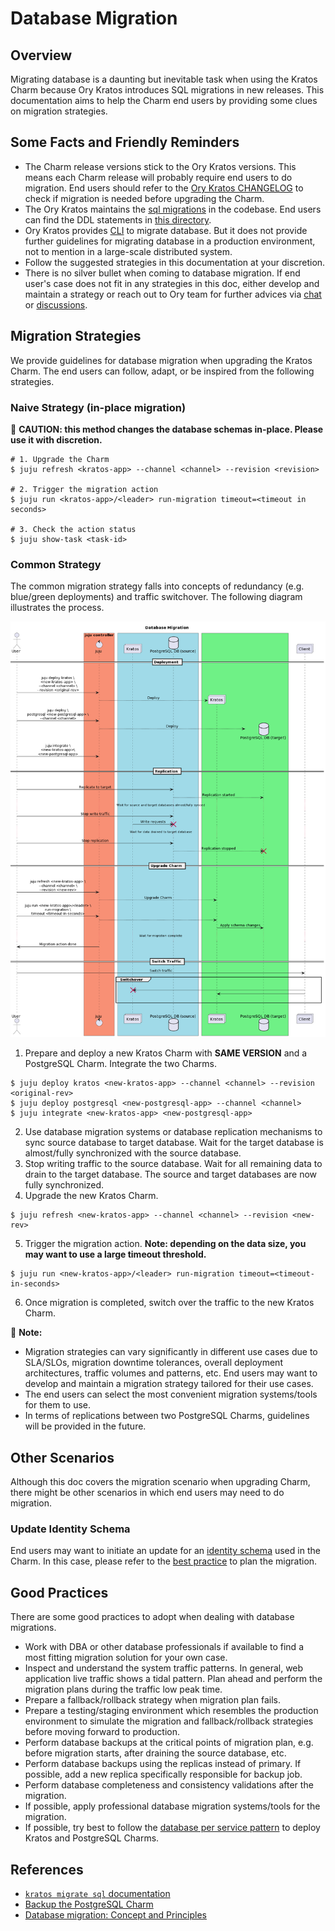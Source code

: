 # Database Migration

## Overview

Migrating database is a daunting but inevitable task when using the Kratos Charm
because Ory Kratos introduces SQL migrations in new releases. This documentation
aims to help the Charm end users by providing some clues on migration
strategies.

## Some Facts and Friendly Reminders

- The Charm release versions stick to the Ory Kratos versions. This means each
  Charm release will probably require end users to do migration. End users
  should refer to
  the [Ory Kratos CHANGELOG](https://github.com/ory/kratos/blob/master/CHANGELOG.md)
  to check if migration is needed before upgrading the Charm.
- The Ory Kratos maintains
  the [sql migrations](https://github.com/ory/kratos/blob/master/persistence/sql/README.md)
  in the codebase. End users can find the DDL statements
  in [this directory](https://github.com/ory/kratos/tree/master/persistence/sql/migrations/sql).
- Ory Kratos
  provides [CLI](https://www.ory.sh/docs/kratos/cli/kratos-migrate-sql) to
  migrate database. But it does not provide further guidelines for migrating
  database in a production environment, not to mention in a large-scale
  distributed system.
- Follow the suggested strategies in this documentation at your discretion.
- There is no silver bullet when coming to database migration. If end user's
  case does not fit in any strategies in this doc, either develop and maintain a
  strategy or reach out to Ory team for further advices
  via [chat](https://slack.ory.sh/)
  or [discussions](https://github.com/ory/kratos/discussions).

## Migration Strategies

We provide guidelines for database migration when upgrading the Kratos Charm.
The end users can follow, adapt, or be inspired from the following strategies.

### Naive Strategy (in-place migration)

:rotating_light: **CAUTION: this method changes the database schemas in-place.
Please use it with discretion.**

```shell
# 1. Upgrade the Charm
$ juju refresh <kratos-app> --channel <channel> --revision <revision>

# 2. Trigger the migration action
$ juju run <kratos-app>/<leader> run-migration timeout=<timeout in seconds>

# 3. Check the action status
$ juju show-task <task-id>
```

### Common Strategy

The common migration strategy falls into concepts of redundancy (e.g. blue/green
deployments) and traffic switchover. The following diagram illustrates the
process.

![migration](./migration.png)

1. Prepare and deploy a new Kratos Charm with **SAME VERSION** and a PostgreSQL
   Charm. Integrate the two Charms.

```shell
$ juju deploy kratos <new-kratos-app> --channel <channel> --revision <original-rev>
$ juju deploy postgresql <new-postgresql-app> --channel <channel>
$ juju integrate <new-kratos-app> <new-postgresql-app>
```

2. Use database migration systems or database replication mechanisms to sync
   source database to target database. Wait for the target database is
   almost/fully synchronized with the source database.
3. Stop writing traffic to the source database. Wait for all remaining data to
   drain to the target database. The source and target databases are now fully
   synchronized.
4. Upgrade the new Kratos Charm.

```shell
$ juju refresh <new-kratos-app> --channel <channel> --revision <new-rev>
```

5. Trigger the migration action. **Note: depending on the data size, you may
   want to use a large timeout threshold.**

```shell
$ juju run <new-kratos-app>/<leader> run-migration timeout=<timeout-in-seconds>
```

6. Once migration is completed, switch over the traffic to the new Kratos Charm.

:rotating_light: **Note:**

- Migration strategies can vary significantly in different use cases due to
  SLA/SLOs, migration downtime tolerances, overall deployment architectures,
  traffic volumes and patterns, etc. End users may want to develop and
  maintain a migration strategy tailored for their use cases.
- The end users can select the most convenient migration systems/tools for
  them to use.
- In terms of replications between two PostgreSQL Charms, guidelines will be
  provided in the future.

## Other Scenarios

Although this doc covers the migration scenario when upgrading Charm, there
might be other scenarios in which end users may need to do migration.

### Update Identity Schema

End users may want to initiate an update
for
an [identity schema](https://www.ory.sh/docs/kratos/manage-identities/identity-schema)
used in the Charm. In this case, please refer to
the [best practice](https://www.ory.sh/docs/kratos/manage-identities/best-practices#updating-identity-schemas)
to plan the migration.

## Good Practices

There are some good practices to adopt when dealing with database migrations.

- Work with DBA or other database professionals if available to find a most
  fitting migration solution for your own case.
- Inspect and understand the system traffic patterns. In general, web
  application live traffic shows a tidal pattern. Plan ahead and perform the
  migration plans during the traffic low peak time.
- Prepare a fallback/rollback strategy when migration plan fails.
- Prepare a testing/staging environment which resembles the production
  environment to simulate the migration and fallback/rollback strategies before
  moving forward to production.
- Perform database backups at the critical points of migration plan, e.g. before
  migration starts, after draining the source database, etc.
- Perform database backups using the replicas instead of primary. If possible,
  add a new replica specifically responsible for backup job.
- Perform database completeness and consistency validations after the migration.
- If possible, apply professional database migration systems/tools for the
  migration.
- If possible, try best to follow
  the [database per service pattern](https://microservices.io/patterns/data/database-per-service.html)
  to deploy Kratos and PostgreSQL Charms.

## References

- [`kratos migrate sql` documentation](https://www.ory.sh/docs/kratos/cli/kratos-migrate-sql)
- [Backup the PostgreSQL Charm](https://charmhub.io/postgresql/docs/h-create-and-list-backups)
- [Database migration: Concept and Principles](https://cloud.google.com/architecture/database-migration-concepts-principles-part-1)
